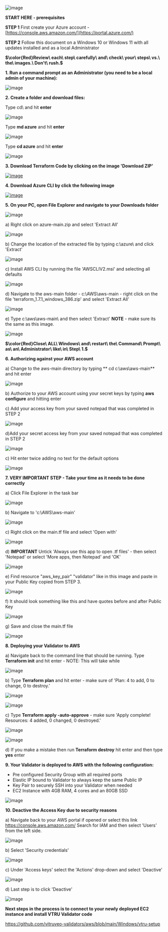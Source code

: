
![image](https://github.com/vitruveo-validators/azure/assets/157662422/d5ddfd24-2b07-4b75-aba9-de7ecd5a4518)




**START HERE - prerequisites**

**STEP 1** First create your Azure account - [https://console.aws.amazon.com/](https://portal.azure.com/)

**STEP 2** Follow this document on a Windows 10 or Windows 11 with all updates installed and as a local Administrator 



**$\color{Red}Review\ each\ step\ carefully\ and\ check\ your\ steps\ vs.\ the\ images.\ Don't\ rush.\$**



**1. Run a command prompt as an Administrator (you need to be a local admin of your machine):**


![image](https://github.com/vitruveo-validators/aws/assets/157662422/b4131d26-9303-4072-a010-54b9ff717d83)



**2. Create a folder and download files:**

Type cd\ and hit **enter**

![image](https://github.com/vitruveo-validators/aws/assets/157662422/051ce98d-f33f-45da-a978-724ef1cdcb3b)

Type **md azure** and hit **enter**

![image](https://github.com/vitruveo-validators/azure/assets/157662422/43a876df-34f8-4e7a-aad5-2003a6c34d93)

Type **cd azure** and hit **enter**

![image](https://github.com/vitruveo-validators/azure/assets/157662422/a08704d3-ab99-4b02-8e87-8508f74ee4d2)


**3. Download Terraform Code by clicking on the image 'Download ZIP'**

[![image](https://github.com/vitruveo-validators/azure/assets/157662422/0ef2634f-0d7d-4bd6-938e-8bd802a407b5)
](https://github.com/vitruveo-validators/azure/archive/refs/heads/main.zip)



**4. Download Azure CLI by click the following image**

[![image](https://github.com/vitruveo-validators/azure/assets/157662422/746c64ed-32a0-48e5-9bf6-c57bf6e8ed8b)
](https://aka.ms/installazurecliwindowsx64)


**5. On your PC, open File Explorer and navigate to your Downloads folder**

![image](https://github.com/vitruveo-validators/aws/assets/157662422/ac780075-11e3-4022-8bbe-fc4c613da768)

  
a) Right click on azure-main.zip and select 'Extract All'


![image](https://github.com/vitruveo-validators/azure/assets/157662422/0cac875b-743c-4ca7-afa5-e65cd9075604)



b) Change the location of the extracted file by typing c:\azure\ and click 'Extract'

![image](https://github.com/vitruveo-validators/azure/assets/157662422/439f3f52-487c-4ecc-812d-24b513682525)


c) Install AWS CLI by running the file 'AWSCLIV2.msi' and selecting all defaults


![image](https://github.com/vitruveo-validators/aws/assets/157662422/8fde5b4f-8803-4244-9133-bece037853c0)


d) Navigate to the aws-main folder - c:\AWS\aws-main - right click on the file 'terraform_1.7.1_windows_386.zip' and select 'Extract All'

![image](https://github.com/vitruveo-validators/aws/assets/157662422/0af0f5eb-e6e1-4380-9edc-16fdbdd60fb7)


e) Type c:\aws\aws-main\ and then select 'Extract' **NOTE** - make sure its the same as this image.

![image](https://github.com/vitruveo-validators/aws/assets/157662422/d4a68f2b-b898-4800-99eb-de45229d5d8b)

**$\color{Red}Close\ ALL\ Windows\ and\ restart\ the\ Command\ Prompt\ as\ an\ Administrator\ like\ in\ Step\ 1.$**


**6. Authorizing against your AWS account**

a) Change to the aws-main directory by typing ** cd c:\aws\aws-main** and hit enter

![image](https://github.com/vitruveo-validators/aws/assets/157662422/3ed06c9d-76c7-4bc6-901b-87b3ad3130e8)


b) Authorize to your AWS account using your secret keys by typing **aws configure** and hitting enter

c) Add your access key from your saved notepad that was completed in STEP 2

![image](https://github.com/vitruveo-validators/aws/assets/157662422/1bb6fe01-0cda-4c9e-bd71-72c0d6e68988)

d)Add your secret access key from your saved notepad that was completed in STEP 2

![image](https://github.com/vitruveo-validators/aws/assets/157662422/e9106582-2708-424c-94a3-56000b3affe7)


c) Hit enter twice adding no text for the default options

![image](https://github.com/vitruveo-validators/aws/assets/157662422/5032ce15-3a2b-48c7-86eb-026c236b6188)


**7. **VERY IMPORTANT STEP** - Take your time as it needs to be done correctly**

a) Click File Explorer in the task bar

![image](https://github.com/vitruveo-validators/aws/assets/157662422/caf95ad6-d148-4497-a8dd-4ab9d0b526ce)

b) Navigate to 'c:\AWS\aws-main'

![image](https://github.com/vitruveo-validators/aws/assets/157662422/36aed84e-6c45-4613-8382-61ffbce64cd7)

c) Right click on the main.tf file and select 'Open with'

![image](https://github.com/vitruveo-validators/aws/assets/157662422/02d7de39-3ef9-4c3b-b26f-0ca840a8069b)

d) **IMPORTANT**  Untick 'Always use this app to open .tf files' - then select 'Notepad' or select 'More apps, then Notepad' and 'OK'

![image](https://github.com/vitruveo-validators/aws/assets/157662422/7fbc8bac-a885-42ae-8402-55bea124a8a1)

e) Find resource "aws_key_pair" "validator" like in this image and paste in your Public Key copied from STEP 3.

![image](https://github.com/vitruveo-validators/aws/assets/157662422/1edf2c09-ac25-4a06-81bb-7d21c6ab5455)

f) It should look something like this and have quotes before and after Public Key

![image](https://github.com/vitruveo-validators/aws/assets/157662422/7b3860c1-aa8d-4c7a-849c-8a99353a51ff)

g) Save and close the main.tf file

![image](https://github.com/vitruveo-validators/aws/assets/157662422/46d49653-4c50-4662-a476-38c6033e9a30)


**8. Deploying your Validator to AWS**

a) Navigate back to the command line that should be running. Type **Terraform init** and hit enter - NOTE: This will take while

![image](https://github.com/vitruveo-validators/aws/assets/157662422/aacc6357-47ad-48aa-95ca-b6aa4eb12c5c)

b) Type **Terraform plan** and hit enter - make sure of 'Plan: 4 to add, 0 to change, 0 to destroy.'

![image](https://github.com/vitruveo-validators/aws/assets/157662422/7e6312b7-e475-4b2c-8166-4be0e1f00e86)

![image](https://github.com/vitruveo-validators/aws/assets/157662422/7c0d423f-8ade-4641-bc32-1c22533e2bba)

c) Type **Terraform apply -auto-approve** - make sure 'Apply complete! Resources: 4 added, 0 changed, 0 destroyed.'

![image](https://github.com/vitruveo-validators/aws/assets/157662422/348cf3f6-1664-4713-8cd1-2f4925687d76)

![image](https://github.com/vitruveo-validators/aws/assets/157662422/a1d2d696-a494-4b6f-8003-08b084380bef)

d) If you make a mistake then run **Terraform destroy** hit enter and then type **yes** enter

**9. Your Validator is deployed to AWS with the following configuration:**
   - Pre configured Security Group with all required ports
   - Elastic IP bound to Validator to always keep the same Public IP
   - Key Pair to securely SSH into your Validator when needed
   - EC2 Instance with 4GB RAM, 4 cores and an 80GB SSD

![image](https://github.com/vitruveo-validators/aws/assets/157662422/2f229182-3310-46db-855a-5bca8fbd443a)


**10. **Deactive the Access Key due to security reasons****

a) Navigate back to your AWS portal if opened or select this link https://console.aws.amazon.com/
   Search for IAM and then select 'Users' from the left side.

![image](https://github.com/vitruveo-validators/aws/assets/157662422/eed39c70-af13-4647-9af4-4761785a88e5)

b) Select 'Security credentials' 

![image](https://github.com/vitruveo-validators/aws/assets/157662422/5ce1d616-b415-4d0e-b490-9bbd42589b1d)

c) Under 'Access keys' select the 'Actions' drop-down and select 'Deactive'

![image](https://github.com/vitruveo-validators/aws/assets/157662422/6e6a2714-9ace-425f-b587-3723bc9796ce)

d) Last step is to click 'Deactive' 

![image](https://github.com/vitruveo-validators/aws/assets/157662422/e4ca17ec-6918-4514-8669-ed734a441537)

**Next steps in the process is to connect to your newly deployed EC2 instance and install VTRU Validator code**



https://github.com/vitruveo-validators/aws/blob/main/Windows/vtru-setup






